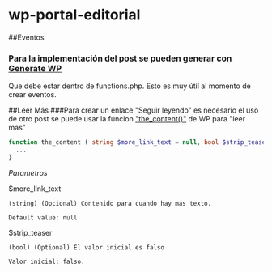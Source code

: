 ﻿# wp-portal-editorial

##Eventos
### Para la implementación del post se pueden generar con [Generate WP](https://generatewp.com/post-type/)
Que debe estar dentro de functions.php. Esto es muy útil al momento de crear eventos.

##Leer Más
###Para crear un enlace "Seguir leyendo" es necesario el uso de otro post
se puede usar la funcion ["the_content()"](https://developer.wordpress.org/reference/functions/the_content/#source-code) de WP para "leer mas"
```php
function the_content ( string $more_link_text = null, bool $strip_teaser = false ){
  ...
}
```
*Parametros*

$more_link_text

    (string) (Opcional) Contenido para cuando hay más texto.

    Default value: null
    
$strip_teaser

    (bool) (Optional) El valor inicial es falso

    Valor inicial: falso.

